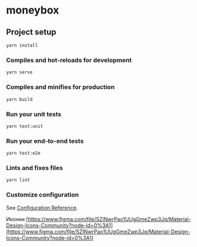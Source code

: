 # moneybox

## Project setup
```
yarn install
```

### Compiles and hot-reloads for development
```
yarn serve
```

### Compiles and minifies for production
```
yarn build
```

### Run your unit tests
```
yarn test:unit
```

### Run your end-to-end tests
```
yarn test:e2e
```

### Lints and fixes files
```
yarn lint
```

### Customize configuration
See [Configuration Reference](https://cli.vuejs.org/config/).


Иконки [https://www.figma.com/file/SZlNwrPao1UUgGmeZwp3Jq/Material-Design-Icons-Community?node-id=0%3A1](https://www.figma.com/file/SZlNwrPao1UUgGmeZwp3Jq/Material-Design-Icons-Community?node-id=0%3A1)
